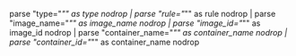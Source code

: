 parse "type=\"*\"" as type nodrop | 
parse "rule=\"*\"" as rule nodrop |
parse "image_name=\"*\"" as image_name nodrop | 
parse "image_id=\"*\"" as image_id nodrop | 
parse "container_name=\"*\"" as container_name nodrop | 
parse "container_id=\"*\"" as container_name nodrop 